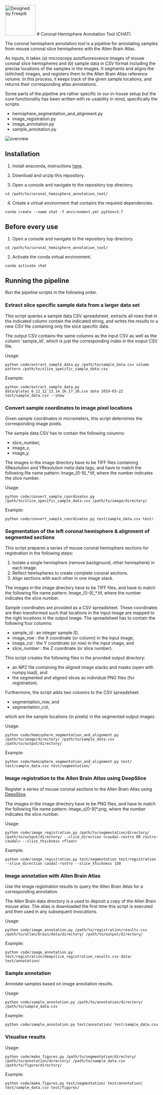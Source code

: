 <img src="./images/angry_cat.jpg" alt="Designed by Freepik" width="100"/>
# Coronal Hemisphere Annotation Tool (CHAT)

The coronal hemisphere annotation tool is a pipeline for annotating
samples from mouse coronal slice hemispheres with the Allen Brain
Atlas.

As inputs, it takes (a) microscopy autofluorescence images of mouse
coronal slice hemispheres and (b) sample data in CSV format including
the precise locations of the samples in the images. It segments and
aligns the (stitched) images, and registers them to the Allen Brain
Atlas reference volume. In this process, it keeps track of the given
sample locations, and returns their corresponding atlas annotations.

Some parts of the pipeline are rather specific to our in-house setup
but the core functionality has been written with re-usability in mind,
specifically the scripts:

- hemisphere_segmentation_and_alignment.py
- image_registration.py
- image_annotation.py
- sample_annotation.py

![overview](./images/input_output.png)


## Installation

1. Install anaconda, instructions [here](https://docs.anaconda.com/free/anaconda/install/index.html).

2. Download and unzip this repository.

3. Open a console and navigate to the repository top directory.

``` shell
cd /path/to/coronal_hemisphere_annotation_tool/
```

4. Create a virtual environment that contains the required dependencies.

``` shell
conda create --name chat -f environment.yml python=3.7
```

## Before every use

1. Open a console and navigate to the repository top directory.

``` shell
cd /path/to/coronal_hemisphere_annotation_tool/
```

2. Activate the conda virtual environment.

``` shell
conda activate chat
```

## Running the pipeline

Run the pipeline scripts in the following order.

### Extract slice specific sample data from a larger data set

This script queries a sample data CSV spreadsheet, extracts all
rows that in the indicated column contain the indicated string, and
writes the results to a new CSV file containing only the slice specific
data.

The output CSV contains the same columns as the input CSV as well as
the column 'sample_id', which is just the corresponding index in the
inoput CSV file.

Usage:

``` shell
python code/extract_sample_data.py /path/to/sample_data.csv column pattern /path/to/slice_specific_sample_data.csv
```

Example:

``` shell
python code/extract_sample_data.py data/plates_6_11_12_13_14_16_17_18.csv date 2019-03-22 test/sample_data.csv --show
```

### Convert sample coordinates to image pixel locations

Given sample coordinates in micrometers, this script determines the
corresponding image pixels.

The sample data CSV has to contain the following columns:

- slice_number,
- image_x,
- image_y.

The images in the image directory have to be TIFF files containing
XResolution and YResolution meta data tags, and have to match the
following file name pattern: Image_[0-9]_*.tif, where the number
indicates the slice number.

Usage:

``` shell
python code/convert_sample_coordinates.py /path/to/slice_specific_sample_data.csv /path/to/image/directory/
```

Example:

``` shell
python code/convert_sample_coordinates.py test/sample_data.csv test/
```

### Segmentation of the left coronal hemisphere & alignment of segmented sections

This script prepares a series of mouse coronal hemisphere sections for registration in the following steps:

1) Isolate a single hemisphere (remove background, other hemisphere) in each image.
2) Reflect hemispheres to create complete coronal sections.
3) Align sections with each other in one image stack.

The images in the image directory have to be TIFF files, and have to
match the following file name pattern: Image_[0-9]_*.tif, where the
number indicates the slice number.

Sample coordinates are provided as a CSV spreadsheet.
These coordinates are then transformed such that locations in the input image
are mapped to the right locations in the output image.
The spreadsheet has to contain the following four columns:

- sample_id    : an integer sample ID,
- image_row    : the X coordinate (or column) in the input image,
- image_col    : the Y coordinate (or row) in the input image, and
- slice_number : the Z coordinate (or slice number).

This script creates the following files in the provided output directory:

- an NPZ file containing the aligned image stacks and masks (open with numpy.load), and
- the segmented and aligned slices as individual PNG files (for registration).

Furthermore, the script adds two columns to the CSV spreadsheet

- segmentation_row, and
- segmentation_col,

which are the sample locations (in pixels) in the segmented output images.

Usage:

``` shell
python code/hemisphere_segmentation_and_alignment.py /path/to/image/directory/ /path/to/sample_data.csv /path/to/output/directory/
```

Example:

``` shell
python code/hemisphere_segmentation_and_alignment.py test/ test/sample_data.csv test/segmentation/
```

### Image registration to the Allen Brain Atlas using DeepSlice

Register a series of mouse coronal sections to the Allen Brain Atlas using [DeepSlice](https://github.com/PolarBean/DeepSlice).

The images in the image directory have to be PNG files, and have to
match the following file name pattern: Image_s[0-9]*.png, where the
number indicates the slice number.

Usage:

``` shell
python code/image_registration.py /path/to/segmentation/directory/ /path/to/output/directory/ --slice_direction <caudal-rostro OR rostro-caudal> --slice_thickness <float>
```

Example:

``` shell
python code/image_registration.py test/segmentation test/registration --slice_direction caudal-rostro --slice_thickness 150
```

### Image annotation with Allen Brain Atlas

Use the image registration results to query the Allen Brain Atlas for
a corresponding annotation.

The Allen Brain data directory is a used to deposit a copy of the
Allen Brain mouse atlas. The atlas is downloaded the first time this
script is executed and then used in any subsequent invocations.

Usage:

``` shell
python code/image_annotation.py /path/to/registration/results.csv /path/to/allen/brain/data/directory/ /path/to/output/directory/
```

Example:

``` shell
python code/image_annotation.py test/registration/deepslice_registration_results.csv data/ test/annotation/
```

### Sample annotation

Annotate samples based on image annotation results.

Usage:

``` shell
python code/sample_annotation.py /path/to/annotation/directory/ /path/to/sample_data.csv
```

Example:

``` shell
python code/sample_annotation.py test/annotation/ test/sample_data.csv
```

### Visualise results

Usage:

``` shell
python code/make_figures.py /path/to/segmentation/directory/ /path/to/annotation/directory/ /path/to/sample_data.csv /path/to/figure/directory/
```

Example:

``` shell
python code/make_figures.py test/segmentation/ test/annotation/ test/sample_data.csv test/figures/
```
